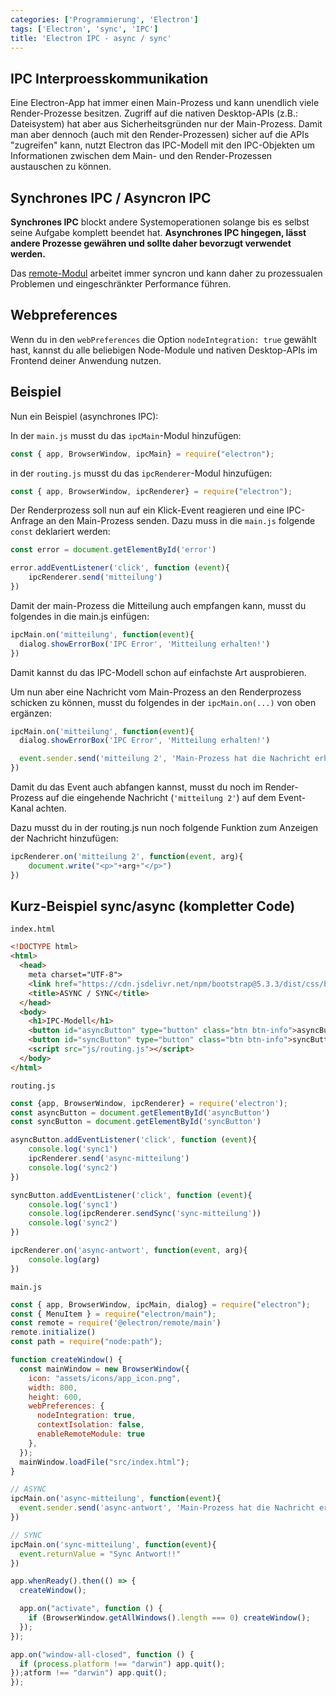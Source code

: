 ```yaml
---
categories: ['Programmierung', 'Electron']
tags: ['Electron', 'sync', 'IPC']
title: 'Electron IPC - async / sync'
---
```


## IPC Interproesskommunikation

Eine Electron-App hat immer einen Main-Prozess und kann unendlich viele Render-Prozesse besitzen. Zugriff auf die nativen Desktop-APIs (z.B.: Dateisystem) hat aber aus Sicherheitsgründen nur der Main-Prozess. Damit man aber dennoch (auch mit den Render-Prozessen) sicher auf die APIs "zugreifen" kann, nutzt Electron das IPC-Modell mit den IPC-Objekten um Informationen zwischen dem Main- und den Render-Prozessen austauschen zu können.

## Synchrones IPC / Asyncron IPC

**Synchrones IPC** blockt andere Systemoperationen solange bis es selbst seine Aufgabe komplett beendet hat. **Asynchrones IPC hingegen, lässt andere Prozesse gewähren und sollte daher bevorzugt verwendet werden.**

Das [remote-Modul](https://www.couchidee.com/posts/electron-remote-modul-child-parent/) arbeitet immer syncron und kann daher zu prozessualen Problemen und eingeschränkter Performance führen.

## Webpreferences

Wenn du in den `webPreferences` die Option `nodeIntegration: true` gewählt hast, kannst du alle beliebigen Node-Module und nativen Desktop-APIs im Frontend deiner Anwendung nutzen.

## Beispiel

Nun ein Beispiel (asynchrones IPC):

In der `main.js` musst du das `ipcMain`-Modul hinzufügen:

```javascript
const { app, BrowserWindow, ipcMain} = require("electron");
```

in der `routing.js` musst du das `ipcRenderer`-Modul hinzufügen:

```javascript
const { app, BrowserWindow, ipcRenderer} = require("electron");
```

Der Renderprozess soll nun auf ein Klick-Event reagieren und eine IPC-Anfrage an den Main-Prozess senden. Dazu muss in die `main.js` folgende `const` deklariert werden:

```javascript
const error = document.getElementById('error')

error.addEventListener('click', function (event){
    ipcRenderer.send('mitteilung')
})
```

Damit der main-Prozess die Mitteilung auch empfangen kann, musst du folgendes in die main.js einfügen:

```javascript
ipcMain.on('mitteilung', function(event){
  dialog.showErrorBox('IPC Error', 'Mitteilung erhalten!')
})
```

Damit kannst du das IPC-Modell schon auf einfachste Art ausprobieren.

Um nun aber eine Nachricht vom Main-Prozess an den Renderprozess schicken zu können, musst du folgendes in der `ipcMain.on(...)` von oben ergänzen:

```javascript
ipcMain.on('mitteilung', function(event){
  dialog.showErrorBox('IPC Error', 'Mitteilung erhalten!')                        

  event.sender.send('mitteilung 2', 'Main-Prozess hat die Nachricht erhalten!')
})
```

Damit du das Event auch abfangen kannst, musst du noch im Render-Prozess auf die eingehende Nachricht (`'mitteilung 2'`) auf dem Event-Kanal achten. 

Dazu musst du in der routing.js nun noch folgende Funktion zum Anzeigen der Nachricht hinzufügen:

```javascript
ipcRenderer.on('mitteilung 2', function(event, arg){
    document.write("<p>"+arg+"</p>")
})
```

## Kurz-Beispiel sync/async (kompletter Code)

`index.html`

```html
<!DOCTYPE html>
<html>
  <head>
    meta charset="UTF-8">
    <link href="https://cdn.jsdelivr.net/npm/bootstrap@5.3.3/dist/css/bootstrap.min.css" rel="stylesheet" integrity="sha384-QWTKZyjpPEjISv5WaRU9OFeRpok6YctnYmDr5pNlyT2bRjXh0JMhjY6hW+ALEwIH" crossorigin="anonymous">
    <title>ASYNC / SYNC</title>
  </head>
  <body>
    <h1>IPC-Modell</h1>
    <button id="asyncButton" type="button" class="btn btn-info">asyncButton</button>
    <button id="syncButton" type="button" class="btn btn-info">syncButton</button>
    <script src="js/routing.js"></script>
  </body>
</html>
```

`routing.js`

```javascript
const {app, BrowserWindow, ipcRenderer} = require('electron');
const asyncButton = document.getElementById('asyncButton')
const syncButton = document.getElementById('syncButton')

asyncButton.addEventListener('click', function (event){
    console.log('sync1')
    ipcRenderer.send('async-mitteilung')
    console.log('sync2')
})

syncButton.addEventListener('click', function (event){
    console.log('sync1')
    console.log(ipcRenderer.sendSync('sync-mitteilung'))
    console.log('sync2')
})

ipcRenderer.on('async-antwort', function(event, arg){
    console.log(arg)
})
```

`main.js`

```javascript
const { app, BrowserWindow, ipcMain, dialog} = require("electron");
const { MenuItem } = require("electron/main");
const remote = require('@electron/remote/main')
remote.initialize()
const path = require("node:path");

function createWindow() {
  const mainWindow = new BrowserWindow({
    icon: "assets/icons/app_icon.png",
    width: 800,
    height: 600,
    webPreferences: {
      nodeIntegration: true,
      contextIsolation: false,
      enableRemoteModule: true
    },
  });
  mainWindow.loadFile("src/index.html");
}

// ASYNC
ipcMain.on('async-mitteilung', function(event){
  event.sender.send('async-antwort', 'Main-Prozess hat die Nachricht erhalten!')
})

// SYNC
ipcMain.on('sync-mitteilung', function(event){
  event.returnValue = "Sync Antwort!!"
})

app.whenReady().then(() => {
  createWindow();

  app.on("activate", function () {
    if (BrowserWindow.getAllWindows().length === 0) createWindow();
  });
});

app.on("window-all-closed", function () {
  if (process.platform !== "darwin") app.quit();
});atform !== "darwin") app.quit();
});
```